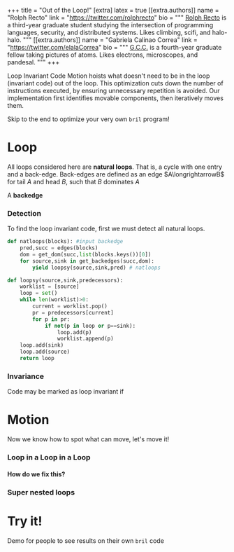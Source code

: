 +++
title = "Out of the Loop!"
[extra]
latex = true
[[extra.authors]]
name = "Rolph Recto"
link = "https://twitter.com/rolphrecto"
bio = """
[Rolph Recto](https://twitter.com/rolphrecto) is a third-year graduate student studying
the intersection of programming languages, security, and distributed systems. Likes climbing, scifi, and halo-halo.
"""
[[extra.authors]]
name = "Gabriela Calinao Correa"
link = "https://twitter.com/elalaCorrea"
bio = """
[G.C.C.](https://twitter.com/elalaCorrea) is a fourth-year graduate fellow taking pictures of atoms. Likes electrons, microscopes, and pandesal.
"""
+++

Loop Invariant Code Motion hoists what doesn't need to be in the loop (invariant code) out of the loop. This optimization cuts down the number of instructions executed, by ensuring unnecessary repetition is avoided. Our implementation first identifies movable components, then iteratively moves them. 

Skip to the end to optimize your very own `bril` program!

# Loop

All loops considered here are **natural loops**. That is, a cycle with one entry and a back-edge. Back-edges are defined as an edge $A\longrightarrowB$ for tail $A$ and head $B$, such that $B$ dominates $A$

A **backedge**

### Detection

To find the loop invariant code, first we must detect all natural loops.

```python
def natloops(blocks): #input backedge
    pred,succ = edges(blocks)
    dom = get_dom(succ,list(blocks.keys())[0])
    for source,sink in get_backedges(succ,dom):
        yield loopsy(source,sink,pred) # natloops

def loopsy(source,sink,predecessors):
    worklist = [source]
    loop = set()
    while len(worklist)>0:
        current = worklist.pop()
        pr = predecessors[current]
        for p in pr:
            if not(p in loop or p==sink):
                loop.add(p)
                worklist.append(p)
    loop.add(sink)
    loop.add(source)
    return loop
```

### Invariance
Code may be marked as loop invariant if

# Motion


Now we know how to spot what can move, let's move it!

### Loop in a Loop in a Loop

#### How do we fix this?

### Super nested loops

# Try it!
Demo for people to see results on their own `bril` code

<!---eof--->
